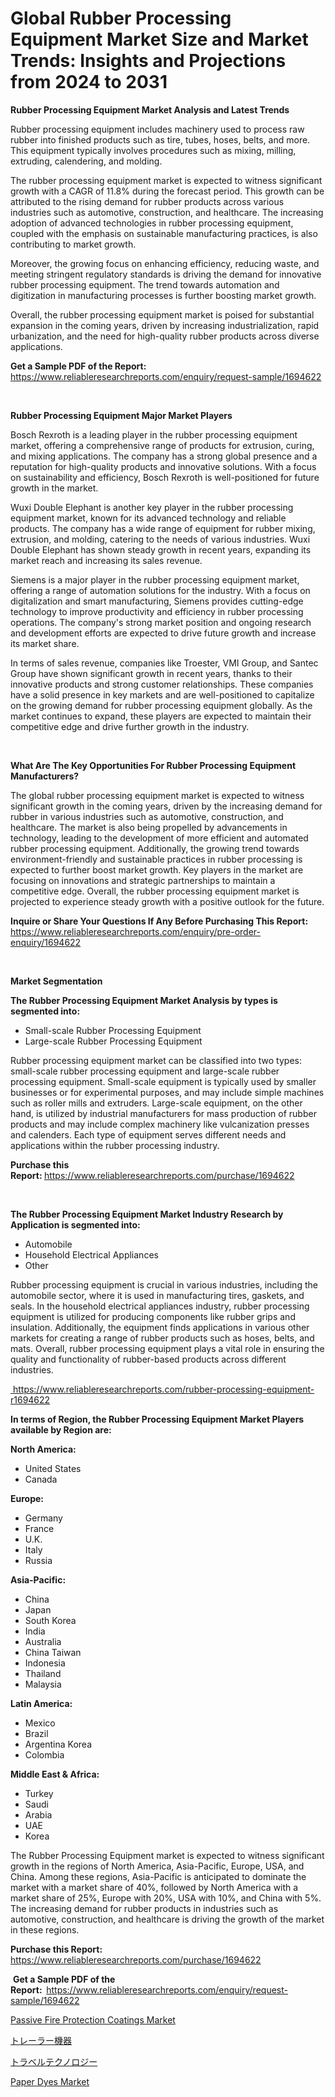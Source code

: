 <p><h1>Global Rubber Processing Equipment Market Size and Market Trends: Insights and Projections from 2024 to 2031</h1></p><p><strong>Rubber Processing Equipment Market Analysis and Latest Trends</strong></p>
<p><p>Rubber processing equipment includes machinery used to process raw rubber into finished products such as tire, tubes, hoses, belts, and more. This equipment typically involves procedures such as mixing, milling, extruding, calendering, and molding.</p><p>The rubber processing equipment market is expected to witness significant growth with a CAGR of 11.8% during the forecast period. This growth can be attributed to the rising demand for rubber products across various industries such as automotive, construction, and healthcare. The increasing adoption of advanced technologies in rubber processing equipment, coupled with the emphasis on sustainable manufacturing practices, is also contributing to market growth.</p><p>Moreover, the growing focus on enhancing efficiency, reducing waste, and meeting stringent regulatory standards is driving the demand for innovative rubber processing equipment. The trend towards automation and digitization in manufacturing processes is further boosting market growth.</p><p>Overall, the rubber processing equipment market is poised for substantial expansion in the coming years, driven by increasing industrialization, rapid urbanization, and the need for high-quality rubber products across diverse applications.</p></p>
<p><strong>Get a Sample PDF of the Report:&nbsp;</strong> <a href="https://www.reliableresearchreports.com/enquiry/request-sample/1694622">https://www.reliableresearchreports.com/enquiry/request-sample/1694622</a></p>
<p>&nbsp;</p>
<p><strong>Rubber Processing Equipment Major Market Players</strong></p>
<p><p>Bosch Rexroth is a leading player in the rubber processing equipment market, offering a comprehensive range of products for extrusion, curing, and mixing applications. The company has a strong global presence and a reputation for high-quality products and innovative solutions. With a focus on sustainability and efficiency, Bosch Rexroth is well-positioned for future growth in the market.</p><p>Wuxi Double Elephant is another key player in the rubber processing equipment market, known for its advanced technology and reliable products. The company has a wide range of equipment for rubber mixing, extrusion, and molding, catering to the needs of various industries. Wuxi Double Elephant has shown steady growth in recent years, expanding its market reach and increasing its sales revenue.</p><p>Siemens is a major player in the rubber processing equipment market, offering a range of automation solutions for the industry. With a focus on digitalization and smart manufacturing, Siemens provides cutting-edge technology to improve productivity and efficiency in rubber processing operations. The company's strong market position and ongoing research and development efforts are expected to drive future growth and increase its market share.</p><p>In terms of sales revenue, companies like Troester, VMI Group, and Santec Group have shown significant growth in recent years, thanks to their innovative products and strong customer relationships. These companies have a solid presence in key markets and are well-positioned to capitalize on the growing demand for rubber processing equipment globally. As the market continues to expand, these players are expected to maintain their competitive edge and drive further growth in the industry.</p></p>
<p>&nbsp;</p>
<p><strong>What Are The Key Opportunities For Rubber Processing Equipment Manufacturers?</strong></p>
<p><p>The global rubber processing equipment market is expected to witness significant growth in the coming years, driven by the increasing demand for rubber in various industries such as automotive, construction, and healthcare. The market is also being propelled by advancements in technology, leading to the development of more efficient and automated rubber processing equipment. Additionally, the growing trend towards environment-friendly and sustainable practices in rubber processing is expected to further boost market growth. Key players in the market are focusing on innovations and strategic partnerships to maintain a competitive edge. Overall, the rubber processing equipment market is projected to experience steady growth with a positive outlook for the future.</p></p>
<p><strong>Inquire or Share Your Questions If Any Before Purchasing This Report:</strong> <a href="https://www.reliableresearchreports.com/enquiry/pre-order-enquiry/1694622">https://www.reliableresearchreports.com/enquiry/pre-order-enquiry/1694622</a></p>
<p>&nbsp;</p>
<p><strong>Market Segmentation</strong></p>
<p><strong>The Rubber Processing Equipment Market Analysis by types is segmented into:</strong></p>
<p><ul><li>Small-scale Rubber Processing Equipment</li><li>Large-scale Rubber Processing Equipment</li></ul></p>
<p><p>Rubber processing equipment market can be classified into two types: small-scale rubber processing equipment and large-scale rubber processing equipment. Small-scale equipment is typically used by smaller businesses or for experimental purposes, and may include simple machines such as roller mills and extruders. Large-scale equipment, on the other hand, is utilized by industrial manufacturers for mass production of rubber products and may include complex machinery like vulcanization presses and calenders. Each type of equipment serves different needs and applications within the rubber processing industry.</p></p>
<p><strong>Purchase this Report:&nbsp;</strong><a href="https://www.reliableresearchreports.com/purchase/1694622">https://www.reliableresearchreports.com/purchase/1694622</a></p>
<p>&nbsp;</p>
<p><strong>The Rubber Processing Equipment Market Industry Research by Application is segmented into:</strong></p>
<p><ul><li>Automobile</li><li>Household Electrical Appliances</li><li>Other</li></ul></p>
<p><p>Rubber processing equipment is crucial in various industries, including the automobile sector, where it is used in manufacturing tires, gaskets, and seals. In the household electrical appliances industry, rubber processing equipment is utilized for producing components like rubber grips and insulation. Additionally, the equipment finds applications in various other markets for creating a range of rubber products such as hoses, belts, and mats. Overall, rubber processing equipment plays a vital role in ensuring the quality and functionality of rubber-based products across different industries.</p></p>
<p><a href="https://www.reliableresearchreports.com/rubber-processing-equipment-r1694622">&nbsp;https://www.reliableresearchreports.com/rubber-processing-equipment-r1694622</a></p>
<p><strong>In terms of Region, the Rubber Processing Equipment Market Players available by Region are:</strong></p>
<p>
    <p> <strong> North America: </strong>
        <ul>
            <li>United States</li>
            <li>Canada</li>
        </ul>
        </p> 
    <p> <strong> Europe: </strong>
        <ul>
            <li>Germany</li>
            <li>France</li>
            <li>U.K.</li>
            <li>Italy</li>
            <li>Russia</li>
        </ul>
        </p> 
    <p> <strong> Asia-Pacific: </strong>
        <ul>
            <li>China</li>
            <li>Japan</li>
            <li>South Korea</li>
            <li>India</li>
            <li>Australia</li>
            <li>China Taiwan</li>
            <li>Indonesia</li>
            <li>Thailand</li>
            <li>Malaysia</li>
        </ul>
        </p> 
    <p> <strong> Latin America: </strong>
        <ul>
            <li>Mexico</li>
            <li>Brazil</li>
            <li>Argentina Korea</li>
            <li>Colombia</li>
        </ul>
        </p> 
    <p> <strong> Middle East & Africa: </strong>
        <ul>
            <li>Turkey</li>
            <li>Saudi</li>
            <li>Arabia</li>
            <li>UAE</li>
            <li>Korea</li>
        </ul>
    </p>
    </p>
<p><p>The Rubber Processing Equipment market is expected to witness significant growth in the regions of North America, Asia-Pacific, Europe, USA, and China. Among these regions, Asia-Pacific is anticipated to dominate the market with a market share of 40%, followed by North America with a market share of 25%, Europe with 20%, USA with 10%, and China with 5%. The increasing demand for rubber products in industries such as automotive, construction, and healthcare is driving the growth of the market in these regions.</p></p>
<p><strong>Purchase this Report: </strong><a href="https://www.reliableresearchreports.com/purchase/1694622">https://www.reliableresearchreports.com/purchase/1694622</a></p>
<p>&nbsp;<strong>Get a Sample PDF of the Report:&nbsp;&nbsp;</strong><a href="https://www.reliableresearchreports.com/enquiry/request-sample/1694622">https://www.reliableresearchreports.com/enquiry/request-sample/1694622</a></p>
<p><strong></strong></p>
<p><p><a href="https://issuu.com/reportprime-2/docs/passive-fire-protection-coatings-market-size-2030.">Passive Fire Protection Coatings Market</a></p><p><a href="https://github.com/hilmi-2a/Market-Research-Report-List-1/blob/main/952258136925.md">トレーラー機器</a></p><p><a href="https://github.com/Sophiaard2003/Market-Research-Report-List-1/blob/main/826738736926.md">トラベルテクノロジー</a></p><p><a href="https://issuu.com/reportprime-2/docs/paper-dyes-market-size-2030.pptx">Paper Dyes Market</a></p></p>